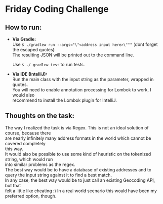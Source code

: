# Friday Coding Challenge

## How to run:  
- **Via Gradle:**  
    Use `$ ./gradlew run --args="\"<address input here>\"""`  (dont forget the escaped quotes)  
    The resulting JSON will be printed out to the command line.  
    
    Use `$ ./ gradlew test` to run tests.
    
- **Via IDE (IntelliJ):**  
  Run the main class with the input string as the parameter, wrapped in quotes.  
  You will need to enable annotation processing for Lombok to work, I would also  
  recommend to install the Lombok plugin for IntelliJ.
  
 ## Thoughts on the task:
 The way I realized the task is via Regex. This is not an ideal solution of course, because there  
 are nearly infinitely many address formats in the world which cannot be covered completely  
 this way.  
 It would also be possible to use some kind of heuristic on the tokenized string, which would run  
 into similar problems as the regex.  
 The best way would be to have a database of existing addresses and to query the input string against
 it to find a best match.  
 In any case, the best way would be to just call an existing Geocoding API, but that  
 felt a little like cheating :) In a real world scenario this would have been my preferred option, though.
  